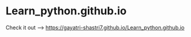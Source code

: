 # Learn_python.github.io
Check it out --> https://gayatri-shastri7.github.io/Learn_python.github.io
